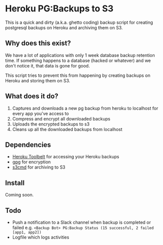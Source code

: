 # Heroku PG:Backups to S3

This is a quick and dirty (a.k.a. ghetto coding) backup script for
creating postgresql backups on Heroku and archiving them on S3.

## Why does this exist?

We have a lot of applications with only 1 week database backup retention time.
If something happens to a database (hacked or whatever) and we don't notice it,
that data is gone for good.

This script tries to prevent this from happening by creating backups on Heroku and
storing them on S3.

## What does it do?

1. Captures and downloads a new pg backup from heroku to localhost for every app you've access to
2. Compress and encrypt all downloaded backups
3. Uploads the encrypted backups to s3
4. Cleans up all the downloaded backups from localhost

## Dependencies

- [Heroku Toolbelt](https://toolbelt.heroku.com) for accessing your Heroku backups
- [gpg](https://www.gnupg.org) for encryption
- [s3cmd](https://github.com/s3tools/s3cmd) for archiving to S3

## Install

Coming soon.

## Todo

- Push a notification to a Slack channel when backup is completed or failed e.g. `<Backup Bot> PG:Backup Status (15 successful, 2 failed [app1, app2])`
- Logfile which logs activities
